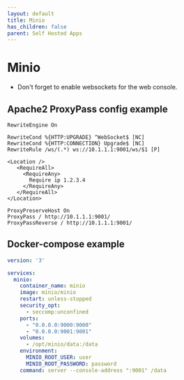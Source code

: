 ```yaml
---
layout: default
title: Minio
has_children: false
parent: Self Hosted Apps
---
```


# Minio

* Don't forget to enable websockets for the web console.

## Apache2 ProxyPass config example

```
RewriteEngine On

RewriteCond %{HTTP:UPGRADE} ^WebSocket$ [NC]
RewriteCond %{HTTP:CONNECTION} Upgrade$ [NC]
RewriteRule /ws/(.*) ws://10.1.1.1:9001/ws/$1 [P]

<Location />
   <RequireAll>
     <RequireAny>
       Require ip 1.2.3.4
     </RequireAny>
   </RequireAll>
</Location>

ProxyPreserveHost On
ProxyPass / http://10.1.1.1:9001/
ProxyPassReverse / http://10.1.1.1:9001/
```

## Docker-compose example

```yaml
version: '3'

services:
  minio:
    container_name: minio
    image: minio/minio
    restart: unless-stopped
    security_opt:
      - seccomp:unconfined
    ports:
      - "0.0.0.0:9000:9000"
      - "0.0.0.0:9001:9001"
    volumes:
      - /opt/minio/data:/data
    environment:
      MINIO_ROOT_USER: user
      MINIO_ROOT_PASSWORD: password
    command: server --console-address ":9001" /data

```
